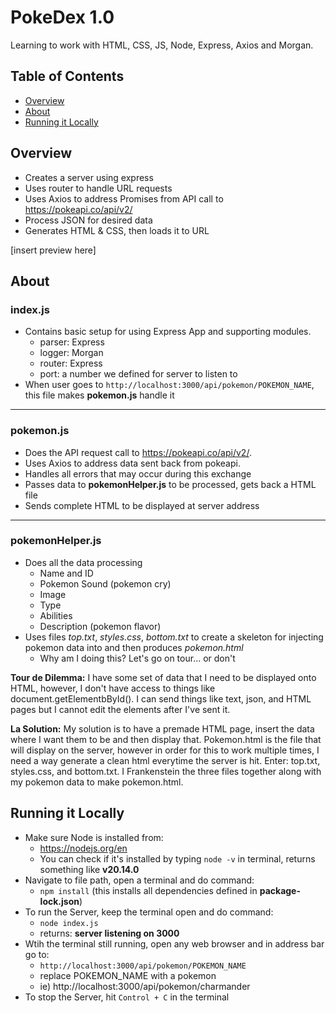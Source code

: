 # PokeDex 1.0
Learning to work with HTML, CSS, JS, Node, Express, Axios and Morgan. 

## Table of Contents
- [Overview](#Overview)
- [About](#About)
- [Running it Locally](#Running-it-Locally)

## Overview
- Creates a server using express
- Uses router to handle URL requests
- Uses Axios to address Promises from API call to https://pokeapi.co/api/v2/ 
- Process JSON for desired data 
- Generates HTML & CSS, then loads it to URL

[insert preview here]
  
## About
### index.js
- Contains basic setup for using Express App and supporting modules.
  - parser: Express
  - logger: Morgan
  - router: Express
  - port: a number we defined for server to listen to 
- When user goes to `http://localhost:3000/api/pokemon/POKEMON_NAME`, this file makes **pokemon.js** handle it

---
### pokemon.js
- Does the API request call to https://pokeapi.co/api/v2/. 
- Uses Axios to address data sent back from pokeapi. 
- Handles all errors that may occur during this exchange
- Passes data to **pokemonHelper.js** to be processed, gets back a HTML file
- Sends complete HTML to be displayed at server address

---
### pokemonHelper.js
- Does all the data processing
  - Name and ID
  - Pokemon Sound (pokemon cry)
  - Image
  - Type
  - Abilities 
  - Description (pokemon flavor)
- Uses files *top.txt*, *styles.css*, *bottom.txt* to create a skeleton for injecting pokemon data into and then produces *pokemon.html*
  - Why am I doing this? Let's go on tour... or don't

**Tour de Dilemma:** 
I have some set of data that I need to be displayed onto HTML, however, I don't have access to things like document.getElementbById(). I can send things like text, json, and HTML pages but I cannot edit the elements after I've sent it.

**La Solution:**
My solution is to have a premade HTML page, insert the data where I want them to be and then display that. Pokemon.html is the file that will display on the server, however in order for this to work multiple times, I need a way generate a clean html everytime the server is hit. Enter: top.txt, styles.css, and bottom.txt. I Frankenstein the three files together along with my pokemon data to make pokemon.html.

## Running it Locally
- Make sure Node is installed from: 
  - https://nodejs.org/en
  - You can check if it's installed by typing `node -v` in terminal, returns something like  **v20.14.0**
- Navigate to file path, open a terminal and do command: 
  - `npm install` (this installs all dependencies defined in __package-lock.json__)
-  To run the Server, keep the terminal open and do command: 
   -  `node index.js`
   -  returns: **server listening on 3000**
- Wtih the terminal still running, open any web browser and in address bar go to:
  - `http://localhost:3000/api/pokemon/POKEMON_NAME`
  - replace POKEMON_NAME with a pokemon 
  - ie) http://localhost:3000/api/pokemon/charmander
- To stop the Server, hit `Control + C` in the terminal
